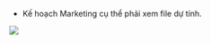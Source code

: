 
- Kế hoạch Marketing cụ thể phải xem file dự tính.

<a target="_blank" href = 'https://www.udemy.com/certificate/UC-0e59df58-f2f4-4b1f-8d8d-8c992d95d354/'>
<img src='udemy certificate/1.pyspark_aws.jpg>'></img>
</a>
